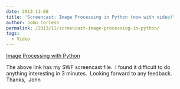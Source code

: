 ```yaml
---
date: 2013-11-08
title: 'Screencast: Image Processing in Python (now with video)'
author: John Corless
permalink: /2013/11/screencast-image-processing-in-python/
tags:
  - Video
---
```

[Image Processing with Python][1]

The above link has my SWF screencast file.  I found it difficult to do anything interesting in 3 minutes.  Looking forward to any feedback.  Thanks,  John

 [1]: http://teaching.software-carpentry.org/wp-content/uploads/2013/11/2013-11-17_1820.swf
